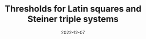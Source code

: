 ---
title: Thresholds for Latin squares and Steiner triple systems
date: 2022-12-07
status:
notes: 12-07-22-sem.pdf
code:
site:
paper: 
presenters: Huy Pham
series: Combinatorics 
---